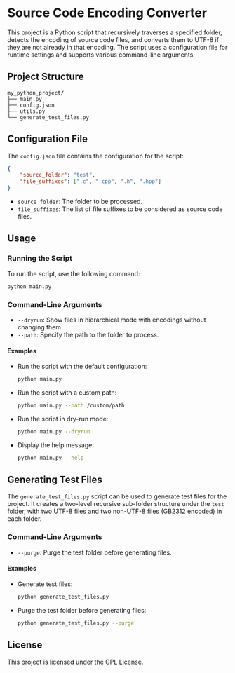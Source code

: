# Source Code Encoding Converter

This project is a Python script that recursively traverses a specified folder, detects the encoding of source code files, and converts them to UTF-8 if they are not already in that encoding. The script uses a configuration file for runtime settings and supports various command-line arguments.

## Project Structure

```
my_python_project/
├── main.py
├── config.json
├── utils.py
└── generate_test_files.py
```

## Configuration File

The `config.json` file contains the configuration for the script:

```json
{
    "source_folder": "test",
    "file_suffixes": [".c", ".cpp", ".h", ".hpp"]
}
```

- `source_folder`: The folder to be processed.
- `file_suffixes`: The list of file suffixes to be considered as source code files.

## Usage

### Running the Script

To run the script, use the following command:

```sh
python main.py
```

### Command-Line Arguments

- `--dryrun`: Show files in hierarchical mode with encodings without changing them.
- `--path`: Specify the path to the folder to process.

#### Examples

- Run the script with the default configuration:

    ```sh
    python main.py
    ```

- Run the script with a custom path:

    ```sh
    python main.py --path /custom/path
    ```

- Run the script in dry-run mode:

    ```sh
    python main.py --dryrun
    ```

- Display the help message:

    ```sh
    python main.py --help
    ```

## Generating Test Files

The `generate_test_files.py` script can be used to generate test files for the project. It creates a two-level recursive sub-folder structure under the `test` folder, with two UTF-8 files and two non-UTF-8 files (GB2312 encoded) in each folder.

### Command-Line Arguments

- `--purge`: Purge the test folder before generating files.

#### Examples

- Generate test files:

    ```sh
    python generate_test_files.py
    ```

- Purge the test folder before generating files:

    ```sh
    python generate_test_files.py --purge
    ```

## License

This project is licensed under the GPL License.
